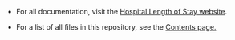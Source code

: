 * For all documentation, visit the [Hospital Length of Stay website](https://microsoft.github.io/r-server-hospital-length-of-stay/).

* For a list of all files in this repository, see the [Contents page.](https://microsoft.github.io/r-server-hospital-length-of-stay/contents.html)
